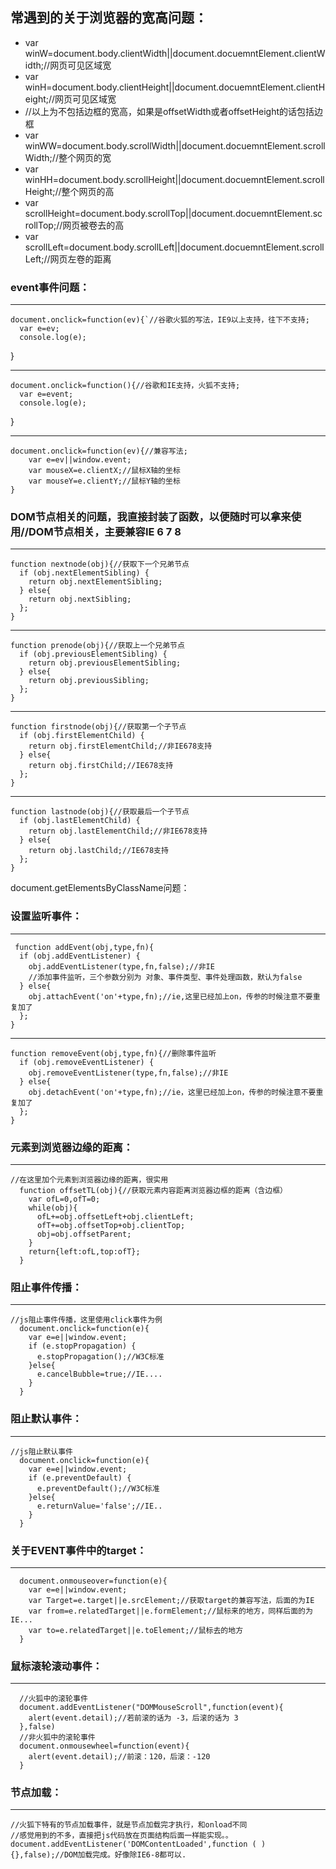 ## 常遇到的关于浏览器的宽高问题：
* var winW=document.body.clientWidth||document.docuemntElement.clientWidth;//网页可见区域宽  
* var winH=document.body.clientHeight||document.docuemntElement.clientHeight;//网页可见区域宽   
* //以上为不包括边框的宽高，如果是offsetWidth或者offsetHeight的话包括边框
* var winWW=document.body.scrollWidth||document.docuemntElement.scrollWidth;//整个网页的宽
* var winHH=document.body.scrollHeight||document.docuemntElement.scrollHeight;//整个网页的高  
* var scrollHeight=document.body.scrollTop||document.docuemntElement.scrollTop;//网页被卷去的高  
* var scrollLeft=document.body.scrollLeft||document.docuemntElement.scrollLeft;//网页左卷的距离
 
### event事件问题：

---
    document.onclick=function(ev){`//谷歌火狐的写法，IE9以上支持，往下不支持;  
      var e=ev;
      console.log(e);  
  }

---    
    document.onclick=function(){//谷歌和IE支持，火狐不支持;  
      var e=event;  
      console.log(e);  
  }

---
    document.onclick=function(ev){//兼容写法;  
        var e=ev||window.event;  
        var mouseX=e.clientX;//鼠标X轴的坐标  
        var mouseY=e.clientY;//鼠标Y轴的坐标
    }
### DOM节点相关的问题，我直接封装了函数，以便随时可以拿来使用//DOM节点相关，主要兼容IE 6 7 8
---
    function nextnode(obj){//获取下一个兄弟节点
      if (obj.nextElementSibling) {
        return obj.nextElementSibling;
      } else{
        return obj.nextSibling;
      };
    }
---    
    function prenode(obj){//获取上一个兄弟节点
      if (obj.previousElementSibling) {
        return obj.previousElementSibling;
      } else{
        return obj.previousSibling;
      };
    }
---    
    function firstnode(obj){//获取第一个子节点
      if (obj.firstElementChild) {
        return obj.firstElementChild;//非IE678支持
      } else{
        return obj.firstChild;//IE678支持
      };
    }
---    
    function lastnode(obj){//获取最后一个子节点
      if (obj.lastElementChild) {
        return obj.lastElementChild;//非IE678支持
      } else{
        return obj.lastChild;//IE678支持
      };
    }
  document.getElementsByClassName问题：

### 设置监听事件：
---
     function addEvent(obj,type,fn){
      if (obj.addEventListener) {
        obj.addEventListener(type,fn,false);//非IE  
        //添加事件监听，三个参数分别为 对象、事件类型、事件处理函数，默认为false
      } else{
        obj.attachEvent('on'+type,fn);//ie,这里已经加上on，传参的时候注意不要重复加了
      };
    }
---  
    function removeEvent(obj,type,fn){//删除事件监听
      if (obj.removeEventListener) {
        obj.removeEventListener(type,fn,false);//非IE
      } else{
        obj.detachEvent('on'+type,fn);//ie，这里已经加上on，传参的时候注意不要重复加了
      };
    }
### 元素到浏览器边缘的距离：
---
    //在这里加个元素到浏览器边缘的距离，很实用
      function offsetTL(obj){//获取元素内容距离浏览器边框的距离（含边框）
        var ofL=0,ofT=0;
        while(obj){
          ofL+=obj.offsetLeft+obj.clientLeft;
          ofT+=obj.offsetTop+obj.clientTop;
          obj=obj.offsetParent;
        }
        return{left:ofL,top:ofT};
      }
### 阻止事件传播：
---
    //js阻止事件传播，这里使用click事件为例
      document.onclick=function(e){
        var e=e||window.event;
        if (e.stopPropagation) {
          e.stopPropagation();//W3C标准
        }else{
          e.cancelBubble=true;//IE....
        }
      }
### 阻止默认事件：
---
    //js阻止默认事件
      document.onclick=function(e){
        var e=e||window.event;
        if (e.preventDefault) {
          e.preventDefault();//W3C标准
        }else{
          e.returnValue='false';//IE..
        }
      }
### 关于EVENT事件中的target：
---
      document.onmouseover=function(e){
        var e=e||window.event;
        var Target=e.target||e.srcElement;//获取target的兼容写法，后面的为IE
        var from=e.relatedTarget||e.formElement;//鼠标来的地方，同样后面的为IE...
        var to=e.relatedTarget||e.toElement;//鼠标去的地方
      }
### 鼠标滚轮滚动事件：
---

      //火狐中的滚轮事件
      document.addEventListener("DOMMouseScroll",function(event){
        alert(event.detail);//若前滚的话为 -3，后滚的话为 3
      },false)
      //非火狐中的滚轮事件
      document.onmousewheel=function(event){
        alert(event.detail);//前滚：120，后滚：-120
      }
### 节点加载：
---
    //火狐下特有的节点加载事件，就是节点加载完才执行，和onload不同
    //感觉用到的不多，直接把js代码放在页面结构后面一样能实现。。
    document.addEventListener('DOMContentLoaded',function ( ){},false);//DOM加载完成。好像除IE6-8都可以.